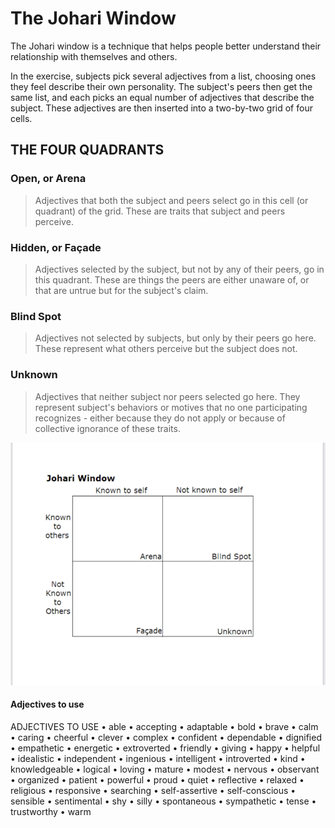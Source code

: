 
# The Johari Window

The Johari window is a technique that helps people better understand their relationship with themselves and others.

In the exercise, subjects pick several adjectives from a list, choosing ones they feel describe their own personality. The subject's peers then get the same list, and each picks an equal number of adjectives that describe the subject. These adjectives are then inserted into a two-by-two grid of four cells.

## THE FOUR QUADRANTS

### Open, or Arena

> Adjectives that both the subject and peers select go in this cell (or quadrant) of the grid. These are traits that subject and peers perceive. 

### Hidden, or Façade

> Adjectives selected by the subject, but not by any of their peers, go in this quadrant. These are things the peers are either unaware of, or that are untrue but for the subject's claim. 

### Blind Spot

> Adjectives not selected by subjects, but only by their peers go here. These represent what others perceive but the subject does not. 

### Unknown

> Adjectives that neither subject nor peers selected go here. They represent subject's behaviors or motives that no one participating recognizes - either because they do not apply or because of collective ignorance of these traits.  


!["Johari Window"](/images/Johari-window.png)


#### Adjectives to use

ADJECTIVES TO USE
• able
• accepting
• adaptable
• bold
• brave
• calm
• caring
• cheerful
• clever
• complex
• confident
• dependable 
• dignified
• empathetic 
• energetic
• extroverted 
• friendly
• giving
• happy
• helpful
• idealistic
• independent 
• ingenious
• intelligent
• introverted
• kind
• knowledgeable 
• logical
• loving
• mature
• modest
• nervous
• observant
• organized
• patient
• powerful
• proud
• quiet
• reflective
• relaxed
• religious
• responsive
• searching
• self-assertive 
• self-conscious 
• sensible
• sentimental
• shy
• silly
• spontaneous 
• sympathetic
• tense
• trustworthy
• warm